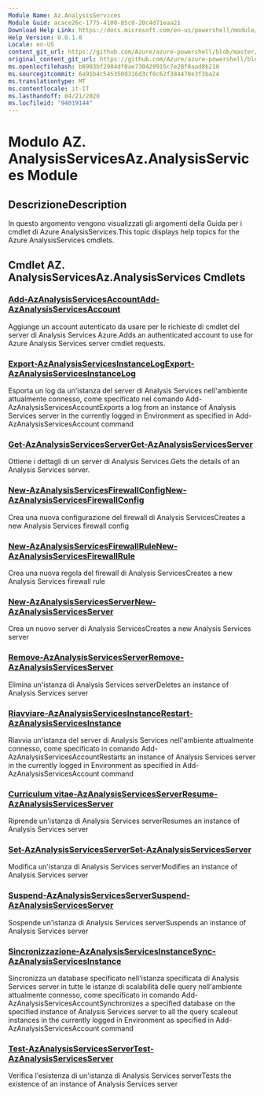 ```yaml
---
Module Name: Az.AnalysisServices
Module Guid: acace26c-1775-4100-85c0-20c4d71eaa21
Download Help Link: https://docs.microsoft.com/en-us/powershell/module/az.analysisservices
Help Version: 0.0.1.0
Locale: en-US
content_git_url: https://github.com/Azure/azure-powershell/blob/master/src/AnalysisServices/AnalysisServices/help/Az.AnalysisServices.md
original_content_git_url: https://github.com/Azure/azure-powershell/blob/master/src/AnalysisServices/AnalysisServices/help/Az.AnalysisServices.md
ms.openlocfilehash: b8903bf2984df0ae730429915c7e28f8aad8b210
ms.sourcegitcommit: 6a91b4c545350d316d3cf8c62f384478e3f3ba24
ms.translationtype: MT
ms.contentlocale: it-IT
ms.lasthandoff: 04/21/2020
ms.locfileid: "94019144"
---
```

# <span data-ttu-id="30e79-101">Modulo AZ. AnalysisServices</span><span class="sxs-lookup"><span data-stu-id="30e79-101">Az.AnalysisServices Module</span></span>
## <span data-ttu-id="30e79-102">Descrizione</span><span class="sxs-lookup"><span data-stu-id="30e79-102">Description</span></span>
<span data-ttu-id="30e79-103">In questo argomento vengono visualizzati gli argomenti della Guida per i cmdlet di Azure AnalysisServices.</span><span class="sxs-lookup"><span data-stu-id="30e79-103">This topic displays help topics for the Azure AnalysisServices cmdlets.</span></span>

## <span data-ttu-id="30e79-104">Cmdlet AZ. AnalysisServices</span><span class="sxs-lookup"><span data-stu-id="30e79-104">Az.AnalysisServices Cmdlets</span></span>
### [<span data-ttu-id="30e79-105">Add-AzAnalysisServicesAccount</span><span class="sxs-lookup"><span data-stu-id="30e79-105">Add-AzAnalysisServicesAccount</span></span>](Add-AzAnalysisServicesAccount.md)
<span data-ttu-id="30e79-106">Aggiunge un account autenticato da usare per le richieste di cmdlet del server di Analysis Services Azure.</span><span class="sxs-lookup"><span data-stu-id="30e79-106">Adds an authenticated account to use for Azure Analysis Services server cmdlet requests.</span></span>

### [<span data-ttu-id="30e79-107">Export-AzAnalysisServicesInstanceLog</span><span class="sxs-lookup"><span data-stu-id="30e79-107">Export-AzAnalysisServicesInstanceLog</span></span>](Export-AzAnalysisServicesInstanceLog.md)
<span data-ttu-id="30e79-108">Esporta un log da un'istanza del server di Analysis Services nell'ambiente attualmente connesso, come specificato nel comando Add-AzAnalysisServicesAccount</span><span class="sxs-lookup"><span data-stu-id="30e79-108">Exports a log from an instance of Analysis Services server in the currently logged in Environment as specified in Add-AzAnalysisServicesAccount command</span></span>

### [<span data-ttu-id="30e79-109">Get-AzAnalysisServicesServer</span><span class="sxs-lookup"><span data-stu-id="30e79-109">Get-AzAnalysisServicesServer</span></span>](Get-AzAnalysisServicesServer.md)
<span data-ttu-id="30e79-110">Ottiene i dettagli di un server di Analysis Services.</span><span class="sxs-lookup"><span data-stu-id="30e79-110">Gets the details of an Analysis Services server.</span></span>

### [<span data-ttu-id="30e79-111">New-AzAnalysisServicesFirewallConfig</span><span class="sxs-lookup"><span data-stu-id="30e79-111">New-AzAnalysisServicesFirewallConfig</span></span>](New-AzAnalysisServicesFirewallConfig.md)
<span data-ttu-id="30e79-112">Crea una nuova configurazione del firewall di Analysis Services</span><span class="sxs-lookup"><span data-stu-id="30e79-112">Creates a new Analysis Services firewall config</span></span> 

### [<span data-ttu-id="30e79-113">New-AzAnalysisServicesFirewallRule</span><span class="sxs-lookup"><span data-stu-id="30e79-113">New-AzAnalysisServicesFirewallRule</span></span>](New-AzAnalysisServicesFirewallRule.md)
<span data-ttu-id="30e79-114">Crea una nuova regola del firewall di Analysis Services</span><span class="sxs-lookup"><span data-stu-id="30e79-114">Creates a new Analysis Services firewall rule</span></span>

### [<span data-ttu-id="30e79-115">New-AzAnalysisServicesServer</span><span class="sxs-lookup"><span data-stu-id="30e79-115">New-AzAnalysisServicesServer</span></span>](New-AzAnalysisServicesServer.md)
<span data-ttu-id="30e79-116">Crea un nuovo server di Analysis Services</span><span class="sxs-lookup"><span data-stu-id="30e79-116">Creates a new Analysis Services server</span></span>

### [<span data-ttu-id="30e79-117">Remove-AzAnalysisServicesServer</span><span class="sxs-lookup"><span data-stu-id="30e79-117">Remove-AzAnalysisServicesServer</span></span>](Remove-AzAnalysisServicesServer.md)
<span data-ttu-id="30e79-118">Elimina un'istanza di Analysis Services server</span><span class="sxs-lookup"><span data-stu-id="30e79-118">Deletes an instance of Analysis Services server</span></span>

### [<span data-ttu-id="30e79-119">Riavviare-AzAnalysisServicesInstance</span><span class="sxs-lookup"><span data-stu-id="30e79-119">Restart-AzAnalysisServicesInstance</span></span>](Restart-AzAnalysisServicesInstance.md)
<span data-ttu-id="30e79-120">Riavvia un'istanza del server di Analysis Services nell'ambiente attualmente connesso, come specificato in comando Add-AzAnalysisServicesAccount</span><span class="sxs-lookup"><span data-stu-id="30e79-120">Restarts an instance of Analysis Services server in the currently logged in Environment as specified in Add-AzAnalysisServicesAccount command</span></span>

### [<span data-ttu-id="30e79-121">Curriculum vitae-AzAnalysisServicesServer</span><span class="sxs-lookup"><span data-stu-id="30e79-121">Resume-AzAnalysisServicesServer</span></span>](Resume-AzAnalysisServicesServer.md)
<span data-ttu-id="30e79-122">Riprende un'istanza di Analysis Services server</span><span class="sxs-lookup"><span data-stu-id="30e79-122">Resumes an instance of Analysis Services server</span></span>

### [<span data-ttu-id="30e79-123">Set-AzAnalysisServicesServer</span><span class="sxs-lookup"><span data-stu-id="30e79-123">Set-AzAnalysisServicesServer</span></span>](Set-AzAnalysisServicesServer.md)
<span data-ttu-id="30e79-124">Modifica un'istanza di Analysis Services server</span><span class="sxs-lookup"><span data-stu-id="30e79-124">Modifies  an instance of Analysis Services server</span></span>

### [<span data-ttu-id="30e79-125">Suspend-AzAnalysisServicesServer</span><span class="sxs-lookup"><span data-stu-id="30e79-125">Suspend-AzAnalysisServicesServer</span></span>](Suspend-AzAnalysisServicesServer.md)
<span data-ttu-id="30e79-126">Sospende un'istanza di Analysis Services server</span><span class="sxs-lookup"><span data-stu-id="30e79-126">Suspends an instance of Analysis Services server</span></span>

### [<span data-ttu-id="30e79-127">Sincronizzazione-AzAnalysisServicesInstance</span><span class="sxs-lookup"><span data-stu-id="30e79-127">Sync-AzAnalysisServicesInstance</span></span>](Sync-AzAnalysisServicesInstance.md)
<span data-ttu-id="30e79-128">Sincronizza un database specificato nell'istanza specificata di Analysis Services server in tutte le istanze di scalabilità delle query nell'ambiente attualmente connesso, come specificato in comando Add-AzAnalysisServicesAccount</span><span class="sxs-lookup"><span data-stu-id="30e79-128">Synchronizes a specified database on the specified instance of Analysis Services server to all the query scaleout instances in the currently logged in Environment as specified in Add-AzAnalysisServicesAccount command</span></span>

### [<span data-ttu-id="30e79-129">Test-AzAnalysisServicesServer</span><span class="sxs-lookup"><span data-stu-id="30e79-129">Test-AzAnalysisServicesServer</span></span>](Test-AzAnalysisServicesServer.md)
<span data-ttu-id="30e79-130">Verifica l'esistenza di un'istanza di Analysis Services server</span><span class="sxs-lookup"><span data-stu-id="30e79-130">Tests the existence of an instance of Analysis Services server</span></span>

